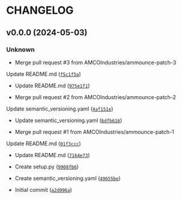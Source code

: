 # CHANGELOG



## v0.0.0 (2024-05-03)

### Unknown

* Merge pull request #3 from AMCOIndustries/ammounce-patch-3

Update README.md ([`f5c1f5a`](https://github.com/AMCOIndustries/test/commit/f5c1f5a86bf1ed9458c3a1a5367d5df028873b04))

* Update README.md ([`975e1f1`](https://github.com/AMCOIndustries/test/commit/975e1f1ec21c223f276e76906eff7797362668fd))

* Merge pull request #2 from AMCOIndustries/ammounce-patch-2

Update semantic_versioning.yaml ([`4af151e`](https://github.com/AMCOIndustries/test/commit/4af151eb00c6b578428b5ab0131abf17f9944b53))

* Update semantic_versioning.yaml ([`6dfb616`](https://github.com/AMCOIndustries/test/commit/6dfb61656c3ed75a4df772bfe03b6239c0cfe2d0))

* Merge pull request #1 from AMCOIndustries/ammounce-patch-1

Update README.md ([`01f3ccc`](https://github.com/AMCOIndustries/test/commit/01f3ccc336111fe92114f09f3f84ba209dc6572f))

* Update README.md ([`7164e73`](https://github.com/AMCOIndustries/test/commit/7164e732d5ce9fa26a9e5375d74236da2f834440))

* Create setup.py ([`9908fb6`](https://github.com/AMCOIndustries/test/commit/9908fb6e784a8ff33a8c34e8163155aa21651e5d))

* Create semantic_versioning.yaml ([`49655be`](https://github.com/AMCOIndustries/test/commit/49655beff718ec4a06eedf768d9d7813c009ba21))

* Initial commit ([`a2d996a`](https://github.com/AMCOIndustries/test/commit/a2d996a148b1fdf7c45cdc122f60b65d0695bb88))
